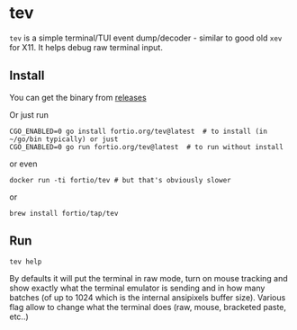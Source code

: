 # tev

`tev` is a simple terminal/TUI event dump/decoder - similar to good old `xev` for X11. It helps debug raw terminal input.

## Install
You can get the binary from [releases](https://github.com/fortio/tev/releases)

Or just run
```
CGO_ENABLED=0 go install fortio.org/tev@latest  # to install (in ~/go/bin typically) or just
CGO_ENABLED=0 go run fortio.org/tev@latest  # to run without install
```

or even
```
docker run -ti fortio/tev # but that's obviously slower
```

or
```
brew install fortio/tap/tev
```

## Run

```
tev help
```

By defaults it will put the terminal in raw mode, turn on mouse tracking and show exactly what the terminal emulator is sending and in how many batches (of up to 1024 which is the internal ansipixels buffer size). Various flag allow to change what the terminal does (raw, mouse, bracketed paste, etc..)
